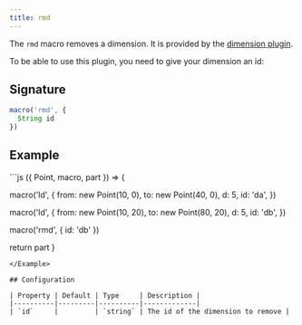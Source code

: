 ```yaml
---
title: rmd
---
```


The `rmd` macro removes a dimension.
It is provided by the [dimension plugin](/reference/plugins/dimension/).

To be able to use this plugin, you need to give your dimension an id:

## Signature

```js
macro('rmd', { 
  String id
})
```

## Example

<Example caption="An example of the rmd macro">
```js
({ Point, macro, part }) => {

  macro('ld', {
    from: new Point(10, 0),
    to: new Point(40, 0),
    d: 5,
    id: 'da',
  })

  macro('ld', {
    from: new Point(10, 20),
    to: new Point(80, 20),
    d: 5,
    id: 'db',
  })

  macro('rmd', { id: 'db' })

  return part
}
```
</Example>

## Configuration

| Property | Default | Type     | Description |
|----------|---------|----------|-------------|
| `id`     |         | `string` | The id of the dimension to remove |
